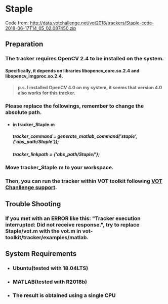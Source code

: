 # Staple

Code from: http://data.votchallenge.net/vot2018/trackers/Staple-code-2018-06-17T14_05_02.087450.zip



## Preparation

### The tracker requires OpenCV 2.4 to be installed on the system.

#### Specifically, it depends on libraries libopencv_core.so.2.4 and libopencv_imgproc.so.2.4.

> #### p.s. I installed OpenCV 4.0 on my system, it seems that version 4.0 also works for this tracker.

### Please replace the followings, remember to change the absolute path.

- #### in tracker_Staple.m

  ##### tracker_command = generate_matlab_command('staple', {'abs_path/Staple'});

  ##### tracker_linkpath = {'abs_path/Staple/'};

### Move tracker_Staple.m to your workspace.

### Then, you can run the tracker within VOT toolkit following [VOT Chanllenge support](http://www.votchallenge.net/howto/).



## Trouble Shooting

### If you met with an ERROR like this: "Tracker execution interrupted: Did not receive response.",  try to replace Staple/vot.m with the vot.m in vot-toolkit/tracker/examples/matlab.



## System Requirements

- ### Ubuntu(tested with 18.04LTS)

- ### MATLAB(tested with R2018b)

- ### The result is obtained using a single CPU